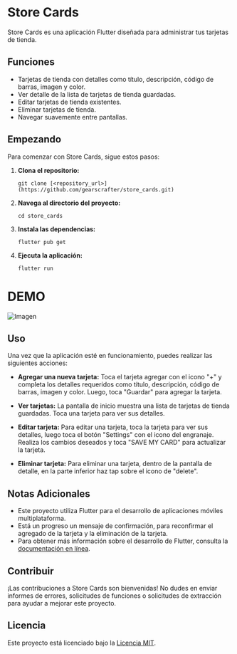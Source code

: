 # Store Cards

Store Cards es una aplicación Flutter diseñada para administrar tus tarjetas de tienda.

## Funciones

- Tarjetas de tienda con detalles como título, descripción, código de barras, imagen y color.
- Ver detalle de la lista de tarjetas de tienda guardadas.
- Editar tarjetas de tienda existentes.
- Eliminar tarjetas de tienda.
- Navegar suavemente entre pantallas.

## Empezando

Para comenzar con Store Cards, sigue estos pasos:

1. **Clona el repositorio:**

   ```
   git clone [<repository_url>](https://github.com/gearscrafter/store_cards.git)
   ```

2. **Navega al directorio del proyecto:**

   ```
   cd store_cards
   ```

3. **Instala las dependencias:**

   ```
   flutter pub get
   ```

4. **Ejecuta la aplicación:**

   ```
   flutter run
   ```
# DEMO

![Imagen](/assets/clips/store_cards_clip.gif)

## Uso

Una vez que la aplicación esté en funcionamiento, puedes realizar las siguientes acciones:

- **Agregar una nueva tarjeta:** Toca el tarjeta agregar con el icono "+" y completa los detalles requeridos como título, descripción, código de barras, imagen y color. Luego, toca "Guardar" para agregar la tarjeta.

- **Ver tarjetas:** La pantalla de inicio muestra una lista de tarjetas de tienda guardadas. Toca una tarjeta para ver sus detalles.

- **Editar tarjeta:** Para editar una tarjeta, toca la tarjeta para ver sus detalles, luego toca el botón "Settings" con el icono del engranaje. Realiza los cambios deseados y toca "SAVE MY CARD" para actualizar la tarjeta.

- **Eliminar tarjeta:** Para eliminar una tarjeta, dentro de la pantalla de detalle, en la parte inferior haz tap sobre el icono de "delete".

## Notas Adicionales

- Este proyecto utiliza Flutter para el desarrollo de aplicaciones móviles multiplataforma.
- Está un progreso un mensaje de confirmación, para reconfirmar el agregado de la tarjeta y la eliminación de la tarjeta.
- Para obtener más información sobre el desarrollo de Flutter, consulta la [documentación en línea](https://docs.flutter.dev/).

## Contribuir

¡Las contribuciones a Store Cards son bienvenidas! No dudes en enviar informes de errores, solicitudes de funciones o solicitudes de extracción para ayudar a mejorar este proyecto.

## Licencia

Este proyecto está licenciado bajo la [Licencia MIT](LICENSE).

